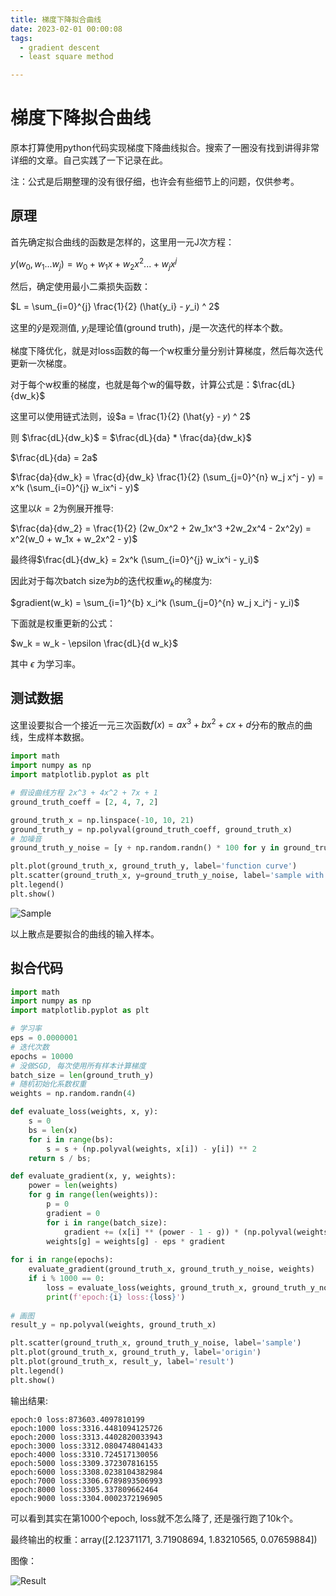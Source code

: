 ```yaml
---
title: 梯度下降拟合曲线
date: 2023-02-01 00:00:08
tags: 
  - gradient descent
  - least square method

---
```


# 梯度下降拟合曲线

原本打算使用python代码实现梯度下降曲线拟合。搜索了一圈没有找到讲得非常详细的文章。自己实践了一下记录在此。

注：公式是后期整理的没有很仔细，也许会有些细节上的问题，仅供参考。

## 原理

首先确定拟合曲线的函数是怎样的，这里用一元J次方程：

$y(w_0,w_1...w_j) = w_0 + w_1 x + w_2 x^2 ... + w_j x^j$

然后，确定使用最小二乘损失函数：

$L = \sum_{i=0}^{j} \frac{1}{2} (\hat{y_i} - 𝑦_i) ^ 2$

这里的$\hat{y}$是观测值, $y_i$是理论值(ground truth)，$j$是一次迭代的样本个数。

梯度下降优化，就是对loss函数的每一个w权重分量分别计算梯度，然后每次迭代更新一次梯度。

对于每个w权重的梯度，也就是每个w的偏导数，计算公式是：$\frac{dL}{dw_k}$

这里可以使用链式法则，设$a = \frac{1}{2} (\hat{y} - 𝑦) ^ 2$

则 $\frac{dL}{dw_k}$ = $\frac{dL}{da} * \frac{da}{dw_k}$

$\frac{dL}{da} = 2a$

$\frac{da}{dw_k} = \frac{d}{dw_k} \frac{1}{2} (\sum_{j=0}^{n} w_j x^j - y) = x^k (\sum_{i=0}^{j} w_ix^i - y)$

这里以$k = 2$为例展开推导:

$\frac{da}{dw_2} = \frac{1}{2} (2w_0x^2 + 2w_1x^3 +2w_2x^4 - 2x^2y) = x^2(w_0 + w_1x + w_2x^2 - y)$

最终得$\frac{dL}{dw_k} = 2x^k (\sum_{i=0}^{j} w_ix^i - y_i)$

因此对于每次batch size为$b$的迭代权重$w_k$的梯度为:

$gradient(w_k) = \sum_{i=1}^{b}  x_i^k (\sum_{j=0}^{n} w_j x_i^j - y_i)$

下面就是权重更新的公式：

$w_k = w_k - \epsilon \frac{dL}{d w_k}$

其中 $\epsilon$ 为学习率。

## 测试数据

这里设要拟合一个接近一元三次函数$f(x) = ax^3+bx^2+cx+d$分布的散点的曲线，生成样本数据。

```python
import math
import numpy as np
import matplotlib.pyplot as plt

# 假设曲线方程 2x^3 + 4x^2 + 7x + 1
ground_truth_coeff = [2, 4, 7, 2]

ground_truth_x = np.linspace(-10, 10, 21)
ground_truth_y = np.polyval(ground_truth_coeff, ground_truth_x)
# 加噪音
ground_truth_y_noise = [y + np.random.randn() * 100 for y in ground_truth_y]

plt.plot(ground_truth_x, ground_truth_y, label='function curve')
plt.scatter(ground_truth_x, y=ground_truth_y_noise, label='sample with noise')
plt.legend()
plt.show()
```

![Sample](/img/gd_sample.png)

以上散点是要拟合的曲线的输入样本。

## 拟合代码

```python
import math
import numpy as np
import matplotlib.pyplot as plt

# 学习率
eps = 0.0000001
# 迭代次数
epochs = 10000
# 没做SGD, 每次使用所有样本计算梯度
batch_size = len(ground_truth_y)
# 随机初始化系数权重
weights = np.random.randn(4)

def evaluate_loss(weights, x, y):
    s = 0
    bs = len(x)
    for i in range(bs):
        s = s + (np.polyval(weights, x[i]) - y[i]) ** 2
    return s / bs;

def evaluate_gradient(x, y, weights):
    power = len(weights)
    for g in range(len(weights)):
        p = 0
        gradient = 0
        for i in range(batch_size):
            gradient += (x[i] ** (power - 1 - g)) * (np.polyval(weights, x[i]) - y[i])
        weights[g] = weights[g] - eps * gradient
    
for i in range(epochs):
    evaluate_gradient(ground_truth_x, ground_truth_y_noise, weights)
    if i % 1000 == 0:
        loss = evaluate_loss(weights, ground_truth_x, ground_truth_y_noise)
        print(f'epoch:{i} loss:{loss}')
        
# 画图
result_y = np.polyval(weights, ground_truth_x)

plt.scatter(ground_truth_x, ground_truth_y_noise, label='sample')
plt.plot(ground_truth_x, ground_truth_y, label='origin')
plt.plot(ground_truth_x, result_y, label='result')
plt.legend()
plt.show()
```

输出结果:

```text
epoch:0 loss:873603.4097810199
epoch:1000 loss:3316.4481094125726
epoch:2000 loss:3313.4402820033943
epoch:3000 loss:3312.0804748041433
epoch:4000 loss:3310.724517130056
epoch:5000 loss:3309.372307816155
epoch:6000 loss:3308.0238104382984
epoch:7000 loss:3306.6789893506993
epoch:8000 loss:3305.337809662464
epoch:9000 loss:3304.0002372196905
```

可以看到其实在第1000个epoch, loss就不怎么降了, 还是强行跑了10k个。

最终输出的权重：array([2.12371171, 3.71908694, 1.83210565, 0.07659884])

图像：

![Result](/img/gd_curvefit.png)
